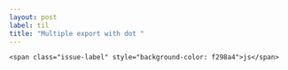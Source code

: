 ```yaml
---
layout: post
label: til
title: "Multiple export with dot "
---
```


<p>
  
  	<span class="issue-label" style="background-color: f298a4">js</span>
  
</p>

